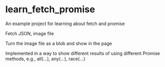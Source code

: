 # learn_fetch_promise
An example project for learning about fetch and promise

Fetch JSON, image file

Turn the image file as a blob and show in the page

Implemented in a way to show different results of using different Promise methods, e.g., all(...), any(...), race(...)
